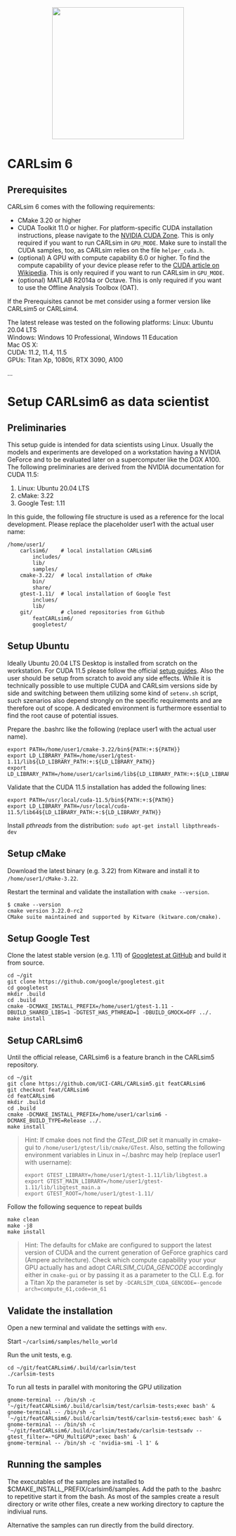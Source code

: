 <div align="center">
	<img src="http://socsci.uci.edu/~jkrichma/CARL-Logo-small.jpg" width="300"/>
</div>

# CARLsim 6

## Prerequisites

CARLsim 6 comes with the following requirements:
- CMake 3.20 or higher 
- CUDA Toolkit 11.0 or higher. For platform-specific CUDA installation instructions, please navigate to 
  the [NVIDIA CUDA Zone](https://developer.nvidia.com/cuda-zone).
  This is only required if you want to run CARLsim in `GPU_MODE`. Make sure to install the 
  CUDA samples, too, as CARLsim relies on the file `helper_cuda.h`.
- (optional) A GPU with compute capability 6.0 or higher. To find the compute capability of your device please 
  refer to the [CUDA article on Wikipedia](http://en.wikipedia.org/wiki/CUDA).
  This is only required if you want to run CARLsim in `GPU_MODE`.
- (optional) MATLAB R2014a or Octave. This is only required if you want to use the Offline Analysis Toolbox (OAT).

If the Prerequisites cannot be met consider using a former version like CARLsim5 or CARLsim4.


The latest release was tested on the following platforms:
Linux:  Ubuntu 20.04 LTS  
Windows: Windows 10 Professional, Windows 11 Education  
Mac OS X:   
CUDA: 11.2, 11.4, 11.5  
GPUs: Titan Xp, 1080ti, RTX 3090, A100  
  
...  
  
   

# Setup CARLsim6 as data scientist

## Preliminaries

This setup guide is intended for data scientists using Linux. 
Usually the models and experiments are developed on a workstation having a NVIDIA GeForce
and to be evaluated later on a supercomputer like the DGX A100.
The following preliminaries are derived from the NVIDIA documentation for CUDA 11.5:
1. Linux: Ubuntu 20.04 LTS
2. cMake: 3.22 
3. Google Test: 1.11 

In this guide, the following file structure is used as a reference for the local development. 
Please replace the placeholder user1 with the actual user name:
``` 
/home/user1/
	carlsim6/    # local installation CARLsim6
		includes/
		lib/
		samples/
	cmake-3.22/  # local installation of cMake
		bin/
		share/
	gtest-1.11/  # local installation of Google Test
		inclues/
		lib/
	git/         # cloned repositories from Github
		featCARLsim6/	  
		googletest/	  
```	


## Setup Ubuntu

Ideally Ubuntu 20.04 LTS Desktop is installed from scratch on the workstation. 
For CUDA 11.5 please follow the official [setup guides](https://developer.nvidia.com/cuda-downloads?target_os=Linux&target_arch=x86_64&Distribution=Ubuntu&target_version=20.04&target_type=deb_local).
Also the user should be setup from scratch to avoid any side effects.
While it is technically possible to use multiple CUDA and CARLsim versions side by side 
and switching between them utilizing some kind of `setenv.sh` script, 
such szenarios also depend strongly on the specific requirements and are therefore out of scope. 
A dedicated environment is furthermore essential to find the root cause of potential issues.  

Prepare the .bashrc like the following (replace user1 with the actual user name). 
```
export PATH=/home/user1/cmake-3.22/bin${PATH:+:${PATH}}
export LD_LIBRARY_PATH=/home/user1/gtest-1.11/lib${LD_LIBRARY_PATH:+:${LD_LIBRARY_PATH}}
export LD_LIBRARY_PATH=/home/user1/carlsim6/lib${LD_LIBRARY_PATH:+:${LD_LIBRARY_PATH}}
```

Validate that the CUDA 11.5 installation has added the following lines:
```
export PATH=/usr/local/cuda-11.5/bin${PATH:+:${PATH}}
export LD_LIBRARY_PATH=/usr/local/cuda-11.5/lib64${LD_LIBRARY_PATH:+:${LD_LIBRARY_PATH}}
```

Install *pthreads* from the distribution: `sudo apt-get install libpthreads-dev`


## Setup cMake

Download the latest binary (e.g. 3.22) from Kitware and install it to `/home/user1/cMake-3.22`.

Restart the terminal and validate the installation with `cmake --version`.
```
$ cmake --version
cmake version 3.22.0-rc2
CMake suite maintained and supported by Kitware (kitware.com/cmake).
```


## Setup Google Test

Clone the latest stable version (e.g. 1.11) of [Googletest at GitHub](https://github.com/google/googletest) and build it from source.

```
cd ~/git
git clone https://github.com/google/googletest.git
cd googletest
mkdir .build
cd .build
cmake -DCMAKE_INSTALL_PREFIX=/home/user1/gtest-1.11 -DBUILD_SHARED_LIBS=1 -DGTEST_HAS_PTHREAD=1 -DBUILD_GMOCK=OFF ../.
make install
```


## Setup CARLsim6

Until the official release, CARLsim6 is a feature branch in the CARLsim5 repository. 

```
cd ~/git
git clone https://github.com/UCI-CARL/CARLsim5.git featCARLsim6
git checkout feat/CARLsim6
cd featCARLsim6
mkdir .build
cd .build
cmake -DCMAKE_INSTALL_PREFIX=/home/user1/carlsim6 -DCMAKE_BUILD_TYPE=Release ../.
make install
```

> Hint: If cmake does not find the *GTest_DIR* set it manually in cmake-gui to `/home/user1/gtest/lib/cmake/GTest`.
> Also, setting the following environment variables in Linux in ~/.bashrc may help (replace user1 with username):
> ```
> export GTEST_LIBRARY=/home/user1/gtest-1.11/lib/libgtest.a
> export GTEST_MAIN_LIBRARY=/home/user1/gtest-1.11/lib/libgtest_main.a
> export GTEST_ROOT=/home/user1/gtest-1.11/
> ```

Follow the following sequence to repeat builds  
```
make clean
make -j8
make install
```

> Hint: The defaults for cMake are configured to support the latest version of CUDA 
> and the current generation of GeForce graphics card (Ampere achritecture).
> Check which compute capability your your GPU actually has and adopt *CARLSIM_CUDA_GENCODE* accordingly
> either in `cmake-gui` or by passing it as a parameter to the CLI. 
> E.g. for a Titan Xp the parameter is set by `-DCARLSIM_CUDA_GENCODE=-gencode arch=compute_61,code=sm_61`



## Validate the installation

Open a new terminal and validate the settings with `env`.

Start `~/carlsim6/samples/hello_world`

Run the unit tests, e.g.  
```
cd ~/git/featCARLsim6/.build/carlsim/test
./carlsim-tests
```

To run all tests in parallel with monitoring the GPU utilization
```
gnome-terminal -- /bin/sh -c '~/git/featCARLsim6/.build/carlsim/test/carlsim-tests;exec bash' &
gnome-terminal -- /bin/sh -c '~/git/featCARLsim6/.build/carlsim/test6/carlsim-tests6;exec bash' &
gnome-terminal -- /bin/sh -c '~/git/featCARLsim6/.build/carlsim/testadv/carlsim-testsadv --gtest_filter=-*GPU_MultiGPU*;exec bash' &
gnome-terminal -- /bin/sh -c 'nvidia-smi -l 1' &
```



## Running the samples

The executables of the samples are installed to $CMAKE_INSTALL_PREFIX/carlsim6/samples.
Add the path to the .bashrc to repetitive start it from the bash. 
As most of the samples create a result directory or write other files,
create a new working directory to capture the indiviual runs.

Alternative the samples can run directly from the build directory. 
